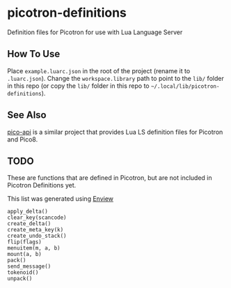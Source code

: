 # picotron-definitions
Definition files for Picotron for use with Lua Language Server

## How To Use

Place `example.luarc.json` in the root of the project (rename it to `.luarc.json`). Change the `workspace.library` path to point to the `lib/` folder in this repo (or copy the `lib/` folder in this repo to `~/.local/lib/picotron-definitions`).

## See Also

[pico-api](https://github.com/ahai64/pico-api) is a similar project that provides Lua LS definition files for Picotron and Pico8.

## TODO

These are functions that are defined in Picotron, but are not included in Picotron Definitions yet.

This list was generated using [Enview](https://www.lexaloffle.com/bbs/?pid=143894)

```
apply_delta()
clear_key(scancode)
create_delta()
create_meta_key(k)
create_undo_stack()
flip(flags)
menuitem(m, a, b)
mount(a, b)
pack()
send_message()
tokenoid()
unpack()
```
